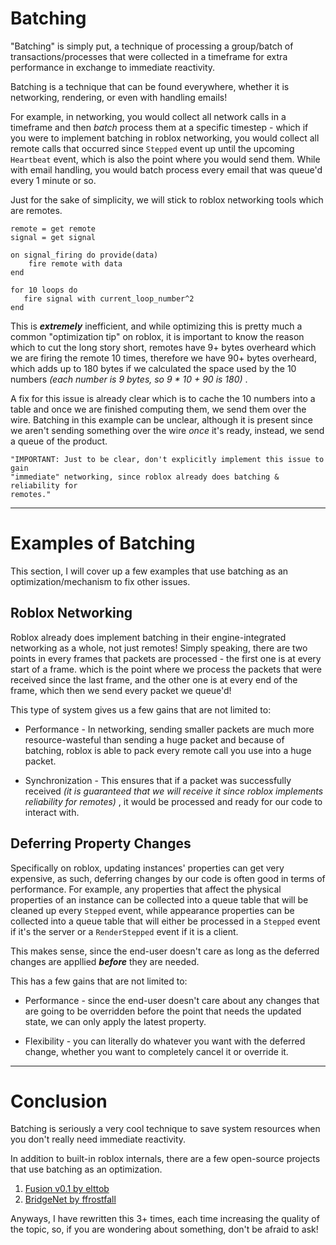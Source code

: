 # Batching
"Batching" is simply put, a technique of processing a group/batch of transactions/processes that were collected in a timeframe for extra performance in exchange to immediate reactivity.

Batching is a technique that can be found everywhere, whether it is networking, rendering, or even with handling emails!

 For example, in networking, you would collect all network calls in a timeframe and then *batch* process them at a specific timestep - which if you were to implement batching in roblox networking, you would collect all remote calls that occurred since `Stepped` event up until the upcoming `Heartbeat` event, which is also the point where you would send them. While with email handling, you would batch process every email that was queue'd every 1 minute or so.

Just for the sake of simplicity, we will stick to roblox networking tools which are remotes.


```
remote = get remote
signal = get signal

on signal_firing do provide(data)
    fire remote with data
end

for 10 loops do
   fire signal with current_loop_number^2
end
```

This is ***extremely*** inefficient, and while optimizing this is pretty much a common "optimization tip" on roblox, it is important to know the reason which to cut the long story short, remotes have 9+ bytes overheard which we are firing the remote 10 times, therefore we have 90+ bytes overheard, which adds up to 180 bytes if we calculated the space used by the 10 numbers *(each number is 9 bytes, so 9 * 10 + 90 is 180)*  . 

A fix for this issue is already clear which is to cache the 10 numbers into a table and once we are finished computing them, we send them over the wire. Batching in this example can be unclear, although it is present since we aren't sending something over the wire *once* it's ready, instead, we send a queue of the product.

```
"IMPORTANT: Just to be clear, don't explicitly implement this issue to gain
"immediate" networking, since roblox already does batching & reliability for 
remotes."
```
______

# Examples of Batching
This section, I will cover up a few examples that use batching as an optimization/mechanism to fix other issues.

## Roblox Networking
Roblox already does implement batching in their engine-integrated networking as a whole, not just remotes! Simply speaking, there are two points in every frames that packets are processed - the first one is at every start of a frame. which is the point where we process the packets that were received since the last frame, and the other one is at every end of the frame, which then we send every packet we queue'd!

This type of system gives us a few gains that are not limited to:

* Performance - In networking, sending smaller packets are much more resource-wasteful than sending a huge packet and because of batching, roblox is able to pack every remote call you use into a huge packet.
  
* Synchronization - This ensures that if a packet was successfully received *(it is guaranteed that we will receive it since roblox implements reliability for remotes)* , it would be processed and ready for our code to interact with. 

## Deferring Property Changes
Specifically on roblox, updating instances' properties can get very expensive, as such, deferring changes by our code is often good in terms of performance. For example, any properties that affect the physical properties of an instance can be collected into a queue table that will be cleaned up every `Stepped` event, while appearance properties can be collected into a queue table that will either be processed in a `Stepped` event if it's the server or a `RenderStepped` event if it is a client.

This makes sense, since the end-user doesn't care as long as the deferred changes are appllied ***before*** they are needed.

This has a few gains that are not limited to:

* Performance - since the end-user doesn't care about any changes that are going to be overridden before the point that needs the updated state, we can only apply the latest property.

* Flexibility - you can literally do whatever you want with the deferred change, whether you want to completely cancel it or override it.
___________

# Conclusion 
Batching is seriously a very cool technique to save system resources when you don't really need immediate reactivity. 

In addition to built-in roblox internals, there are a few open-source projects that use batching as an optimization.

1. [Fusion v0.1 by elttob](https://github.com/Elttob/Fusion)
2. [BridgeNet by ffrostfall](https://devforum.roblox.com/t/bridgenet-insanely-optimized-easy-to-use-networking-library-full-of-utilities-now-with-roblox-ts-v199-beta/1909935)


Anyways, I have rewritten this 3+ times, each time increasing the quality of the topic, so, if you are wondering about something, don't be afraid to ask!